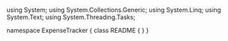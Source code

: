 ﻿using System;
using System.Collections.Generic;
using System.Linq;
using System.Text;
using System.Threading.Tasks;

namespace ExpenseTracker
{
    class README
    {
    }
}
